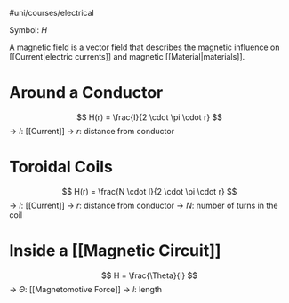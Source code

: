 #uni/courses/electrical 

Symbol: $H$

A magnetic field is a vector field that describes the magnetic influence on [[Current|electric currents]] and magnetic [[Material|materials]].

# Around a Conductor

$$
H(r) = \frac{I}{2 \cdot \pi \cdot r}
$$
-> $I$: [[Current]]
-> $r$: distance from conductor

# Toroidal Coils

$$
H(r) = \frac{N \cdot I}{2 \cdot \pi \cdot r}
$$
-> $I$: [[Current]]
-> $r$: distance from conductor
-> $N$: number of turns in the coil

# Inside a [[Magnetic Circuit]]

$$
H = \frac{\Theta}{l}
$$
-> $\Theta$: [[Magnetomotive Force]]
-> $l$: length
